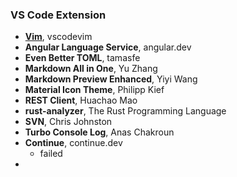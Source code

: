 ### VS Code Extension
- [**Vim**](https://marketplace.visualstudio.com/items?itemName=vscodevim.vim), vscodevim
- **Angular Language Service**, angular.dev
- **Even Better TOML**, tamasfe
- **Markdown All in One**, Yu Zhang
- **Markdown Preview Enhanced**, Yiyi Wang
- **Material Icon Theme**, Philipp Kief
- **REST Client**, Huachao Mao
- **rust-analyzer**, The Rust Programming Language
- **SVN**, Chris Johnston
- **Turbo Console Log**, Anas Chakroun
- **Continue**, continue.dev
  - failed
- 

